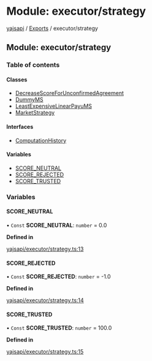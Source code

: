 # Module: executor/strategy

[yajsapi](../yajsapi.md) / [Exports](./) / executor/strategy

## Module: executor/strategy

### Table of contents

#### Classes

* [DecreaseScoreForUnconfirmedAgreement](../classes/executor_strategy.decreasescoreforunconfirmedagreement.md)
* [DummyMS](../classes/executor_strategy.dummyms.md)
* [LeastExpensiveLinearPayuMS](../classes/executor_strategy.leastexpensivelinearpayums.md)
* [MarketStrategy](../classes/executor_strategy.marketstrategy.md)

#### Interfaces

* [ComputationHistory](../interfaces/executor_strategy.computationhistory.md)

#### Variables

* [SCORE\_NEUTRAL](executor_strategy.md#score_neutral)
* [SCORE\_REJECTED](executor_strategy.md#score_rejected)
* [SCORE\_TRUSTED](executor_strategy.md#score_trusted)

### Variables

#### SCORE\_NEUTRAL

• `Const` **SCORE\_NEUTRAL**: `number` = 0.0

**Defined in**

[yajsapi/executor/strategy.ts:13](https://github.com/golemfactory/yajsapi/blob/8f42a91/yajsapi/executor/strategy.ts#L13)

#### SCORE\_REJECTED

• `Const` **SCORE\_REJECTED**: `number` = -1.0

**Defined in**

[yajsapi/executor/strategy.ts:14](https://github.com/golemfactory/yajsapi/blob/8f42a91/yajsapi/executor/strategy.ts#L14)

#### SCORE\_TRUSTED

• `Const` **SCORE\_TRUSTED**: `number` = 100.0

**Defined in**

[yajsapi/executor/strategy.ts:15](https://github.com/golemfactory/yajsapi/blob/8f42a91/yajsapi/executor/strategy.ts#L15)

